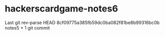 # hackerscardgame-notes6

Last git rev-parse HEAD 8cf09775a385fb59dc0ba082f81be8b99316bc0b notes5 + 1 git commit
